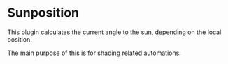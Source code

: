 # Sunposition

This plugin calculates the current angle to the sun, depending on the local position.

The main purpose of this is for shading related automations.
